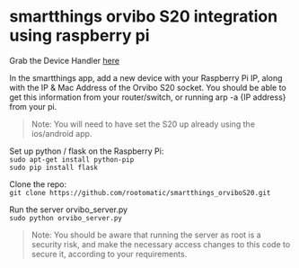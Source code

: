 # smartthings orvibo S20 integration using raspberry pi


Grab the Device Handler [here](https://github.com/rootomatic/SmartThingsPublic/blob/master/devicetypes/rootomatic/orvibo-s20-switch.src/orvibo-s20-switch.groovy)  

In the smartthings app, add a new device with your Raspberry Pi IP, along with the IP & Mac Address of the Orvibo S20 socket. You should be able to get this information from your router/switch, or running arp -a {IP address} from your pi.

>Note: You will need to have set the S20 up already using the ios/android app.

Set up python / flask on the Raspberry Pi:  
`sudo apt-get install python-pip`    
`sudo pip install flask`    

Clone the repo:  
`git clone https://github.com/rootomatic/smartthings_orviboS20.git`    

Run the server orvibo_server.py   
`sudo python orvibo_server.py`

>Note: You should be aware that running the server as root is a security risk, and make the necessary access changes to this code to secure it, according to your requirements.
